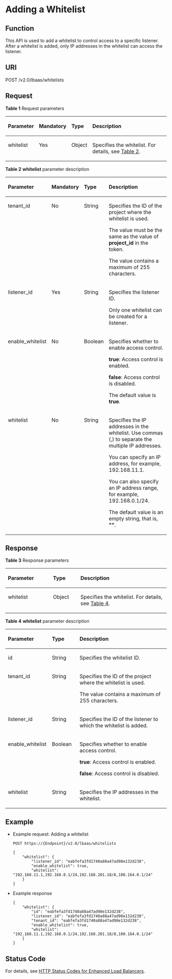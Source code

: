 # Adding a Whitelist<a name="EN-US_TOPIC_0143878053"></a>

## Function<a name="section34484227"></a>

This API is used to add a whitelist to control access to a specific listener. After a whitelist is added, only IP addresses in the whitelist can access the listener.

## URI<a name="section41922587"></a>

POST /v2.0/lbaas/whitelists

## Request<a name="section40286359"></a>

**Table  1**  Request parameters

<a name="table48141425"></a>
<table><thead align="left"><tr id="row7942332"><th class="cellrowborder" valign="top" width="17%" id="mcps1.2.5.1.1"><p id="p39349140"><a name="p39349140"></a><a name="p39349140"></a>Parameter</p>
</th>
<th class="cellrowborder" valign="top" width="12%" id="mcps1.2.5.1.2"><p id="p33163748"><a name="p33163748"></a><a name="p33163748"></a>Mandatory</p>
</th>
<th class="cellrowborder" valign="top" width="13%" id="mcps1.2.5.1.3"><p id="p1909077"><a name="p1909077"></a><a name="p1909077"></a>Type</p>
</th>
<th class="cellrowborder" valign="top" width="57.99999999999999%" id="mcps1.2.5.1.4"><p id="p20417550"><a name="p20417550"></a><a name="p20417550"></a>Description</p>
</th>
</tr>
</thead>
<tbody><tr id="row43208888"><td class="cellrowborder" valign="top" width="17%" headers="mcps1.2.5.1.1 "><p id="p10259067"><a name="p10259067"></a><a name="p10259067"></a>whitelist</p>
</td>
<td class="cellrowborder" valign="top" width="12%" headers="mcps1.2.5.1.2 "><p id="p25678078"><a name="p25678078"></a><a name="p25678078"></a>Yes</p>
</td>
<td class="cellrowborder" valign="top" width="13%" headers="mcps1.2.5.1.3 "><p id="p15116172541612"><a name="p15116172541612"></a><a name="p15116172541612"></a>Object</p>
</td>
<td class="cellrowborder" valign="top" width="57.99999999999999%" headers="mcps1.2.5.1.4 "><p id="p30622053"><a name="p30622053"></a><a name="p30622053"></a>Specifies the whitelist. For details, see <a href="#table7163025">Table 2</a>.</p>
</td>
</tr>
</tbody>
</table>

**Table  2** **whitelist**  parameter description

<a name="table7163025"></a>
<table><thead align="left"><tr id="row48043114"><th class="cellrowborder" valign="top" width="25.86%" id="mcps1.2.5.1.1"><p id="p66287044"><a name="p66287044"></a><a name="p66287044"></a>Parameter</p>
</th>
<th class="cellrowborder" valign="top" width="11.23%" id="mcps1.2.5.1.2"><p id="p43859437"><a name="p43859437"></a><a name="p43859437"></a>Mandatory</p>
</th>
<th class="cellrowborder" valign="top" width="13.11%" id="mcps1.2.5.1.3"><p id="p541474"><a name="p541474"></a><a name="p541474"></a>Type</p>
</th>
<th class="cellrowborder" valign="top" width="49.8%" id="mcps1.2.5.1.4"><p id="p62953484"><a name="p62953484"></a><a name="p62953484"></a>Description</p>
</th>
</tr>
</thead>
<tbody><tr id="row66067432"><td class="cellrowborder" valign="top" width="25.86%" headers="mcps1.2.5.1.1 "><p id="p49861736"><a name="p49861736"></a><a name="p49861736"></a>tenant_id</p>
</td>
<td class="cellrowborder" valign="top" width="11.23%" headers="mcps1.2.5.1.2 "><p id="p54247797"><a name="p54247797"></a><a name="p54247797"></a>No</p>
</td>
<td class="cellrowborder" valign="top" width="13.11%" headers="mcps1.2.5.1.3 "><p id="p12268788"><a name="p12268788"></a><a name="p12268788"></a>String</p>
</td>
<td class="cellrowborder" valign="top" width="49.8%" headers="mcps1.2.5.1.4 "><p id="p11184131"><a name="p11184131"></a><a name="p11184131"></a>Specifies the ID of the project where the whitelist is used.</p>
<p id="p8222164914610"><a name="p8222164914610"></a><a name="p8222164914610"></a></p>
<p id="p2038118462238"><a name="p2038118462238"></a><a name="p2038118462238"></a>The value must be the same as the value of <strong id="b1778453224618"><a name="b1778453224618"></a><a name="b1778453224618"></a>project_id</strong> in the token.</p>
<p id="p1264211013318"><a name="p1264211013318"></a><a name="p1264211013318"></a>The value contains a maximum of 255 characters.</p>
</td>
</tr>
<tr id="row19523824"><td class="cellrowborder" valign="top" width="25.86%" headers="mcps1.2.5.1.1 "><p id="p37925924"><a name="p37925924"></a><a name="p37925924"></a>listener_id</p>
</td>
<td class="cellrowborder" valign="top" width="11.23%" headers="mcps1.2.5.1.2 "><p id="p59428836"><a name="p59428836"></a><a name="p59428836"></a>Yes</p>
</td>
<td class="cellrowborder" valign="top" width="13.11%" headers="mcps1.2.5.1.3 "><p id="p818511863514"><a name="p818511863514"></a><a name="p818511863514"></a>String</p>
</td>
<td class="cellrowborder" valign="top" width="49.8%" headers="mcps1.2.5.1.4 "><p id="p1733144994211"><a name="p1733144994211"></a><a name="p1733144994211"></a>Specifies the listener ID.</p>
<p id="p49006401"><a name="p49006401"></a><a name="p49006401"></a>Only one whitelist can be created for a listener.</p>
</td>
</tr>
<tr id="row38404427"><td class="cellrowborder" valign="top" width="25.86%" headers="mcps1.2.5.1.1 "><p id="p23750876"><a name="p23750876"></a><a name="p23750876"></a>enable_whitelist</p>
</td>
<td class="cellrowborder" valign="top" width="11.23%" headers="mcps1.2.5.1.2 "><p id="p2715650"><a name="p2715650"></a><a name="p2715650"></a>No</p>
</td>
<td class="cellrowborder" valign="top" width="13.11%" headers="mcps1.2.5.1.3 "><p id="p44772769"><a name="p44772769"></a><a name="p44772769"></a>Boolean</p>
</td>
<td class="cellrowborder" valign="top" width="49.8%" headers="mcps1.2.5.1.4 "><p id="p18641129"><a name="p18641129"></a><a name="p18641129"></a>Specifies whether to enable access control.</p>
<p id="p952924417504"><a name="p952924417504"></a><a name="p952924417504"></a><strong id="b842352706152844"><a name="b842352706152844"></a><a name="b842352706152844"></a>true</strong>: Access control is enabled.</p>
<p id="p315412015112"><a name="p315412015112"></a><a name="p315412015112"></a><strong id="b4867121184716"><a name="b4867121184716"></a><a name="b4867121184716"></a>false</strong>: Access control is disabled.</p>
<p id="p19957125510422"><a name="p19957125510422"></a><a name="p19957125510422"></a>The default value is <strong id="b842352706145246"><a name="b842352706145246"></a><a name="b842352706145246"></a>true</strong>.</p>
</td>
</tr>
<tr id="row33552433"><td class="cellrowborder" valign="top" width="25.86%" headers="mcps1.2.5.1.1 "><p id="p33392537"><a name="p33392537"></a><a name="p33392537"></a>whitelist</p>
</td>
<td class="cellrowborder" valign="top" width="11.23%" headers="mcps1.2.5.1.2 "><p id="p45104506"><a name="p45104506"></a><a name="p45104506"></a>No</p>
</td>
<td class="cellrowborder" valign="top" width="13.11%" headers="mcps1.2.5.1.3 "><p id="p20440953"><a name="p20440953"></a><a name="p20440953"></a>String</p>
</td>
<td class="cellrowborder" valign="top" width="49.8%" headers="mcps1.2.5.1.4 "><p id="p058752114472"><a name="p058752114472"></a><a name="p058752114472"></a>Specifies the IP addresses in the whitelist. Use commas (,) to separate the multiple IP addresses.</p>
<p id="p2602102514718"><a name="p2602102514718"></a><a name="p2602102514718"></a>You can specify an IP address, for example, 192.168.11.1.</p>
<p id="p29586371"><a name="p29586371"></a><a name="p29586371"></a>You can also specify an IP address range, for example, 192.168.0.1/24.</p>
<p id="p28402003453"><a name="p28402003453"></a><a name="p28402003453"></a>The default value is an empty string, that is, <strong id="b65571821195610"><a name="b65571821195610"></a><a name="b65571821195610"></a>""</strong>.</p>
</td>
</tr>
</tbody>
</table>

## Response<a name="section27032918"></a>

**Table  3**  Response parameters

<a name="table50156668"></a>
<table><thead align="left"><tr id="row42413523"><th class="cellrowborder" valign="top" width="28.000000000000004%" id="mcps1.2.4.1.1"><p id="p12943361"><a name="p12943361"></a><a name="p12943361"></a>Parameter</p>
</th>
<th class="cellrowborder" valign="top" width="17%" id="mcps1.2.4.1.2"><p id="p41779295"><a name="p41779295"></a><a name="p41779295"></a>Type</p>
</th>
<th class="cellrowborder" valign="top" width="55.00000000000001%" id="mcps1.2.4.1.3"><p id="p28679701"><a name="p28679701"></a><a name="p28679701"></a>Description</p>
</th>
</tr>
</thead>
<tbody><tr id="row41354444"><td class="cellrowborder" valign="top" width="28.000000000000004%" headers="mcps1.2.4.1.1 "><p id="p61375659"><a name="p61375659"></a><a name="p61375659"></a>whitelist</p>
</td>
<td class="cellrowborder" valign="top" width="17%" headers="mcps1.2.4.1.2 "><p id="p162533953520"><a name="p162533953520"></a><a name="p162533953520"></a>Object</p>
</td>
<td class="cellrowborder" valign="top" width="55.00000000000001%" headers="mcps1.2.4.1.3 "><p id="p32519940"><a name="p32519940"></a><a name="p32519940"></a>Specifies the whitelist. For details, see <a href="#table24244005">Table 4</a>.</p>
</td>
</tr>
</tbody>
</table>

**Table  4** **whitelist**  parameter description

<a name="table24244005"></a>
<table><thead align="left"><tr id="row45839354"><th class="cellrowborder" valign="top" width="27.27272727272727%" id="mcps1.2.4.1.1"><p id="p22000213"><a name="p22000213"></a><a name="p22000213"></a>Parameter</p>
</th>
<th class="cellrowborder" valign="top" width="17.17171717171717%" id="mcps1.2.4.1.2"><p id="p37186841"><a name="p37186841"></a><a name="p37186841"></a>Type</p>
</th>
<th class="cellrowborder" valign="top" width="55.55555555555556%" id="mcps1.2.4.1.3"><p id="p59344108"><a name="p59344108"></a><a name="p59344108"></a>Description</p>
</th>
</tr>
</thead>
<tbody><tr id="row42143481"><td class="cellrowborder" valign="top" width="27.27272727272727%" headers="mcps1.2.4.1.1 "><p id="p58178790"><a name="p58178790"></a><a name="p58178790"></a>id</p>
</td>
<td class="cellrowborder" valign="top" width="17.17171717171717%" headers="mcps1.2.4.1.2 "><p id="p8601456153613"><a name="p8601456153613"></a><a name="p8601456153613"></a>String</p>
</td>
<td class="cellrowborder" valign="top" width="55.55555555555556%" headers="mcps1.2.4.1.3 "><p id="p62933377"><a name="p62933377"></a><a name="p62933377"></a>Specifies the whitelist ID.</p>
</td>
</tr>
<tr id="row29529486"><td class="cellrowborder" valign="top" width="27.27272727272727%" headers="mcps1.2.4.1.1 "><p id="p43078143"><a name="p43078143"></a><a name="p43078143"></a>tenant_id</p>
</td>
<td class="cellrowborder" valign="top" width="17.17171717171717%" headers="mcps1.2.4.1.2 "><p id="p66777590"><a name="p66777590"></a><a name="p66777590"></a>String</p>
</td>
<td class="cellrowborder" valign="top" width="55.55555555555556%" headers="mcps1.2.4.1.3 "><p id="p40275672"><a name="p40275672"></a><a name="p40275672"></a>Specifies the ID of the project where the whitelist is used.</p>
<p id="p13774541163418"><a name="p13774541163418"></a><a name="p13774541163418"></a>The value contains a maximum of 255 characters.</p>
</td>
</tr>
<tr id="row26936734"><td class="cellrowborder" valign="top" width="27.27272727272727%" headers="mcps1.2.4.1.1 "><p id="p34391822"><a name="p34391822"></a><a name="p34391822"></a>listener_id</p>
</td>
<td class="cellrowborder" valign="top" width="17.17171717171717%" headers="mcps1.2.4.1.2 "><p id="p1044313103716"><a name="p1044313103716"></a><a name="p1044313103716"></a>String</p>
</td>
<td class="cellrowborder" valign="top" width="55.55555555555556%" headers="mcps1.2.4.1.3 "><p id="p24747384"><a name="p24747384"></a><a name="p24747384"></a>Specifies the ID of the listener to which the whitelist is added.</p>
</td>
</tr>
<tr id="row21399872"><td class="cellrowborder" valign="top" width="27.27272727272727%" headers="mcps1.2.4.1.1 "><p id="p55668057"><a name="p55668057"></a><a name="p55668057"></a>enable_whitelist</p>
</td>
<td class="cellrowborder" valign="top" width="17.17171717171717%" headers="mcps1.2.4.1.2 "><p id="p12818767"><a name="p12818767"></a><a name="p12818767"></a>Boolean</p>
</td>
<td class="cellrowborder" valign="top" width="55.55555555555556%" headers="mcps1.2.4.1.3 "><p id="p31687177"><a name="p31687177"></a><a name="p31687177"></a>Specifies whether to enable access control.</p>
<p id="p07333135114"><a name="p07333135114"></a><a name="p07333135114"></a><strong id="b1072540155010"><a name="b1072540155010"></a><a name="b1072540155010"></a>true</strong>: Access control is enabled.</p>
<p id="p57393175115"><a name="p57393175115"></a><a name="p57393175115"></a><strong id="b978484145016"><a name="b978484145016"></a><a name="b978484145016"></a>false</strong>: Access control is disabled.</p>
</td>
</tr>
<tr id="row16749139"><td class="cellrowborder" valign="top" width="27.27272727272727%" headers="mcps1.2.4.1.1 "><p id="p14503023"><a name="p14503023"></a><a name="p14503023"></a>whitelist</p>
</td>
<td class="cellrowborder" valign="top" width="17.17171717171717%" headers="mcps1.2.4.1.2 "><p id="p33894211"><a name="p33894211"></a><a name="p33894211"></a>String</p>
</td>
<td class="cellrowborder" valign="top" width="55.55555555555556%" headers="mcps1.2.4.1.3 "><p id="p61076600"><a name="p61076600"></a><a name="p61076600"></a>Specifies the IP addresses in the whitelist.</p>
</td>
</tr>
</tbody>
</table>

## Example<a name="section558753351315"></a>

-   Example request: Adding a whitelist

    ```
    POST https://{Endpoint}/v2.0/lbaas/whitelists 
    
    { 
        "whitelist": { 
            "listener_id": "eabfefa3fd1740a88a47ad98e132d238",  
            "enable_whitelist": true,  
            "whitelist": "192.168.11.1,192.168.0.1/24,192.168.201.18/8,100.164.0.1/24" 
        } 
    }
    ```

-   Example response

    ```
    { 
        "whitelist": { 
            "id": "eabfefa3fd1740a88a47ad98e132d238",  
            "listener_id": "eabfefa3fd1740a88a47ad98e132d238",  
            "tenant_id": "eabfefa3fd1740a88a47ad98e132d238",  
            "enable_whitelist": true,  
            "whitelist": "192.168.11.1,192.168.0.1/24,192.168.201.18/8,100.164.0.1/24" 
        } 
    }
    ```


## Status Code<a name="section41969672"></a>

For details, see  [HTTP Status Codes for Enhanced Load Balancers](http-status-codes-for-enhanced-load-balancers.md).

